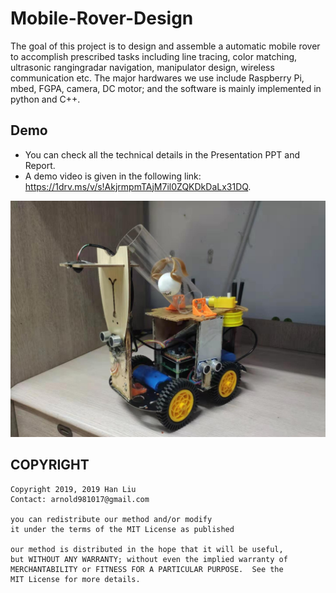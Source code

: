 # Mobile-Rover-Design
The goal of this project is to design and assemble a automatic mobile rover to accomplish prescribed tasks including line tracing, color matching, ultrasonic rangingradar navigation, manipulator design, wireless communication etc. The major hardwares we use include Raspberry Pi, mbed, FGPA, camera, DC motor; and the software is mainly implemented in python and C++. <br />

Demo
----

- You can check all the technical details in the Presentation PPT and Report.
- A demo video is given in the following link: https://1drv.ms/v/s!AkjrmpmTAjM7il0ZQKDkDaLx31DQ.

<img src='appearance.jpg'>


COPYRIGHT
-----------------------------------------------------------

    Copyright 2019, 2019 Han Liu
    Contact: arnold981017@gmail.com

    you can redistribute our method and/or modify
    it under the terms of the MIT License as published 

    our method is distributed in the hope that it will be useful,
    but WITHOUT ANY WARRANTY; without even the implied warranty of
    MERCHANTABILITY or FITNESS FOR A PARTICULAR PURPOSE.  See the
    MIT License for more details.




